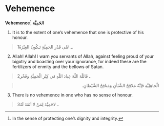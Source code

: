 Vehemence
=========

**Vehemence**[^1] **الحَمِيَّة**

1. It is to the extent of one’s vehemence that one is protective of his
honour.

> 1ـ عَلى قَدْرِ الحَمِيَّةِ تَـكُونُ الغِيْرَةُ.

2. Allah! Allah! I warn you servants of Allah, against feeling proud of
your bigotry and boasting over your ignorance, for indeed these are the
fertilizers of enmity and the bellows of Satan.

> 2ـ فَاللّهَ اللّهَ عِبادَ اللّهِ في كِبْرِ الْحَمِيَّةِ وفَخْرِ
<blockquote dir="rtl">
  <p>
الْجاهِلِيَّةِ فَإنَّهُ مَلاقِحُ الشَّنَأنِ وَمَنافِجُ الشَّيْطانِ.
  </p>
</blockquote>

3. There is no vehemence in one who has no sense of honour.

> 3ـ لاحَمِيَّةَ لِمَنْ لا أنَفَةَ لَهُ.

[^1]: In the sense of protecting one’s dignity and integrity.


